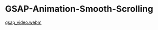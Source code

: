 # GSAP-Animation-Smooth-Scrolling




[gsap_video.webm](https://user-images.githubusercontent.com/100282383/228501709-67a82098-3e54-4212-bbc8-fb891318fee4.webm)
